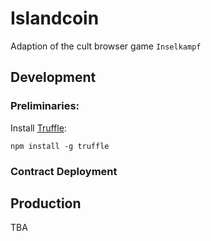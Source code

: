 
# Islandcoin

Adaption of the cult browser game `Inselkampf`

## Development

### Preliminaries:

Install [Truffle](truffleframework.com):

```
npm install -g truffle
```

### Contract Deployment


## Production 

TBA
